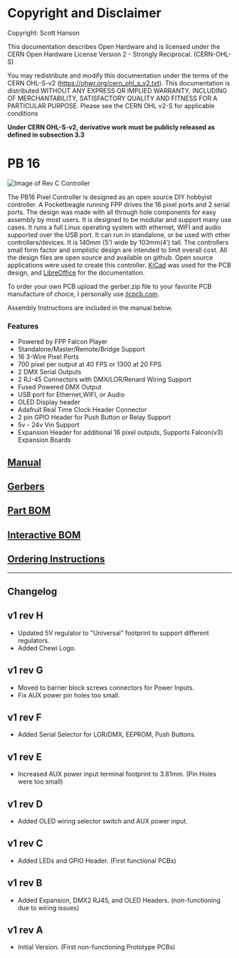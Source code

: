 # Copyright and Disclaimer
Copyright: Scott Hanson

This documentation describes Open Hardware and is licensed under the CERN Open Hardware License Version 2 - Strongly Reciprocal. (CERN-OHL-S)

You may redistribute and modify this documentation under the terms of the CERN OHL-S-v2 (https://ohwr.org/cern_ohl_s_v2.txt). This documentation is distributed WITHOUT ANY EXPRESS OR IMPLIED WARRANTY, INCLUDING OF MERCHANTABILITY, SATISFACTORY QUALITY AND FITNESS FOR A PARTICULAR PURPOSE. Please see the CERN OHL v2-S for applicable conditions

**Under CERN OHL-S-v2, derivative work must be publicly released as defined in subsection 3.3**

# PB 16

![Image of Rev C Controller](https://github.com/computergeek1507/PB_16/raw/master/PB_16_rev_C.jpg)

The PB16 Pixel Controller is designed as an open source DIY hobbyist controller. A Pocketbeagle running FPP drives the 16 pixel ports and 2 serial ports. The design was made with all through hole components for easy assembly by most users. It is designed to be modular and support many use cases. It runs a full Linux operating system with ethernet, WIFI and audio supported over the USB port. It can run in standalone, or be used with other controllers/devices. It is 140mm (5’) wide by 103mm(4’) tall. The controllers small form factor and simplistic design are intended to limit overall cost. All the design files are open source and available on github. Open source applications were used to create this controller. [KiCad](http://kicad.org/) was used for the PCB design, and [LibreOffice](https://www.libreoffice.org/) for the documentation.

To order your own PCB upload the gerber.zip file to your favorite PCB manufacture of choice, I personally use [jlcpcb.com](https://jlcpcb.com/).

Assembly Instructions are included in the manual below.

### Features
* Powered by FPP Falcon Player
* Standalone/Master/Remote/Bridge Support
* 16 3-Wire Pixel Ports
* 700 pixel per output at 40 FPS or 1300 at 20 FPS
* 2 DMX Serial Outputs
* 2 RJ-45 Connectors with DMX/LOR/Renard Wiring Support
* Fused Powered DMX Output
* USB port for Ethernet,WIFI, or Audio
* OLED Display header
* Adafruit Real Time Clock Header Connector
* 2 pin GPIO Header for Push Button or Relay Support
* 5v - 24v Vin Support
* Expansion Header for additional 16 pixel outputs, Supports Falcon(v3) Expansion Boards

## [Manual](https://github.com/computergeek1507/PB_16/raw/master/PB_16v1/FPP%20PB16%20Pixel%20Controller%20Manual%20and%20Assembly%20Guide.pdf)

## [Gerbers](https://github.com/computergeek1507/PB_16/raw/master/PB_16v1/gerbers/gerbers.zip)

## [Part BOM](https://github.com/computergeek1507/PB_16/raw/master/PB_16v1/PB16_Bom.ods)

## [Interactive BOM](https://computergeek1507.github.io/PB_16/PB_16v1/bom/ibom)

## [Ordering Instructions](https://github.com/computergeek1507/PB_16/blob/master/JLC_PCB.md)

---
## Changelog

v1 rev H 
- 
* Updated 5V regulator to "Universal" footprint to support different regulators.
* Added Chewi Logo.

v1 rev G 
- 
* Moved to barrier block screws connectors for Power Inputs.
* Fix AUX power pin holes too small.

v1 rev F
-
* Added Serial Selector for LOR/DMX, EEPROM, Push Buttons.

v1 rev E
-
* Increased AUX power input terminal footprint to 3.81mm. (Pin Holes were too small)

v1 rev D
-
* Added OLED wiring selector switch and AUX power input.

v1 rev C
-
* Added LEDs and GPIO Header. (First functional PCBs)

v1 rev B
-
* Added Expansion, DMX2 RJ45, and OLED Headers. (non-functioning due to wiring issues)

v1 rev A
-
* Initial Version. (First non-functioning Prototype PCBs)
